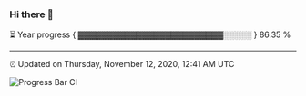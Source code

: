 ### Hi there 👋

⏳ Year progress { ▓▓▓▓▓▓▓▓▓▓▓▓▓▓▓▓▓▓▓▓▓▓▓▓▓░░░░░ } 86.35 %

---

⏰ Updated on Thursday, November 12, 2020, 12:41 AM UTC

![Progress Bar CI](https://github.com/arthurbuhl/arthurbuhl/workflows/Progress%20Bar%20CI/badge.svg)
